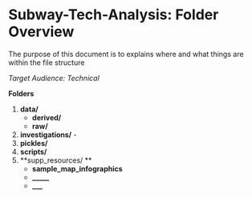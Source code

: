 # Subway-Tech-Analysis: Folder Overview

The purpose of this document is to explains where and what things are within the file structure

*Target Audience: Technical*


**Folders**

1. **data/**
	* **derived/**
	* **raw/**
2. **investigations/** - 
3. **pickles/**
4. **scripts/**
5. **supp_resources/ **
	* **sample_map_infographics**
	* **_____**
	* **___**
